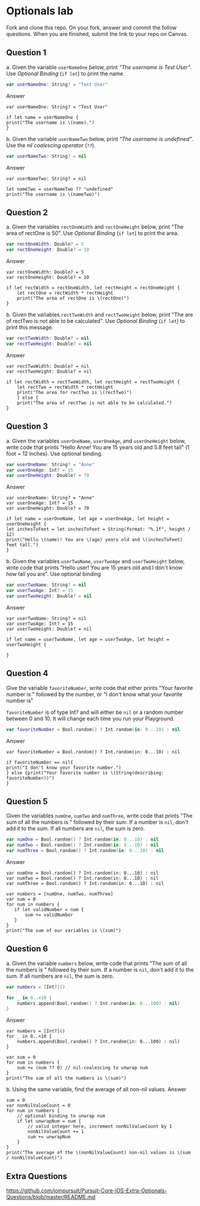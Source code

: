 # Optionals lab

Fork and clone this repo. On your fork, answer and commit the follow questions. When you are finished, submit the link to your repo on Canvas.


## Question 1

a. Given the variable `userNameOne` below, print *"The username is Test User"*.  Use *Optional Binding* (`if let`) to print the name.

```swift
var userNameOne: String? = "Test User"
```
Answer
```
var userNameOne: String? = "Test User"

if let name = userNameOne {
print("The username is \(name).")
}
```

b. Given the variable `userNameTwo` below, print *"The username is undefined"*.  Use the *nil coalescing operator* (`??`).

```swift
var userNameTwo: String? = nil
```
Answer
```
var userNameTwo: String? = nil

let nameTwo = userNameTwo ?? "undefined"
print("The username is \(nameTwo)")
```

## Question 2

a. Given the variables `rectOneWidth` and `rectOneHeight` below, print "The area of rectOne is 50".  Use *Optional Binding* (`if let`) to print the area.

```swift
var rectOneWidth: Double? = 5
var rectOneHeight: Double? = 10
```
Answer
```
var rectOneWidth: Double? = 5
var rectOneHeight: Double? = 10

if let rectWidth = rectOneWidth, let rectHeight = rectOneHeight {
    let rectOne = rectWidth * rectHeight
    print("The area of rectOne is \(rectOne)")
}
```

b. Given the variables `rectTwoWidth` and `rectTwoHeight` below, print "The are of rectTwo is not able to be calculated".  Use *Optional Binding* (`if let`) to print this message.

```swift
var rectTwoWidth: Double? = nil
var rectTwoHeight: Double? = nil
```
Answer
```
var rectTwoWidth: Double? = nil
var rectTwoHeight: Double? = nil

if let rectWidth = rectTwoWidth, let rectHeight = rectTwoHeight {
    let rectTwo = rectWidth * rectHeight
    print("The area for rectTwo is \(rectTwo)")
    } else {
    print("The area of rectTwo is not able to be calculated.")
}
```

## Question 3

a. Given the variables `userOneName`, `userOneAge`, and `userOneHeight` below, write code that prints "Hello Anne!  You are 15 years old and 5.8 feet tall" (1 foot = 12 inches).  Use optional binding.


```swift
var userOneName: String? = "Anne"
var userOneAge: Int? = 15
var userOneHeight: Double? = 70
```
Answer
```
var userOneName: String? = "Anne"
var userOneAge: Int? = 15
var userOneHeight: Double? = 70

if let name = userOneName, let age = userOneAge, let height = userOneHeight {
let inchesToFeet = let inchesToFeet = String(format: "%.1f", height / 12)
print("Hello \(name)! You are \(age) years old and \(inchesToFeet) feet tall.")
}
```

b. Given the variables `userTwoName`, `userTwoAge` and `userTwoHeight` below, write code that prints "Hello user!  You are 15 years old and I don't know how tall you are".  Use optional binding

```swift
var userTwoName: String? = nil
var userTwoAge: Int? = 15
var userTwoHeight: Double? = nil
```
Answer
```
var userTwoName: String? = nil
var userTwoAge: Int? = 15
var userTwoHeight: Double? = nil

if let name = userTwoName, let age = userTwoAge, let height = userTwoHeight {
    
}
```

## Question 4

Give the variable `favoriteNumber`, write code that either prints "Your favorite number is " followed by the number, or "I don't know what your favorite number is"

`favoriteNumber` is of type Int? and will either be `nil` or a random number between 0 and 10.  It will change each time you run your Playground.

```swift
var favoriteNumber = Bool.random() ? Int.random(in: 0...10) : nil
```
Answer
```
var favoriteNumber = Bool.random() ? Int.random(in: 0...10) : nil

if favoriteNumber == nil{
print("I don't know your favorite number.")
} else {print("Your favorite number is \(String(describing: favoriteNumber))")
}
```


## Question 5

Given the variables `numOne`, `numTwo` and `numThree`, write code that prints "The sum of all the numbers is " followed by their sum.  If a number is `nil`, don't add it to the sum.  If all numbers are `nil`, the sum is zero.

```swift
var numOne = Bool.random() ? Int.random(in: 0...10) : nil
var numTwo = Bool.random() ? Int.random(in: 0...10) : nil
var numThree = Bool.random() ? Int.random(in: 0...10) : nil
```
Answer
```
var numOne = Bool.random() ? Int.random(in: 0...10) : nil
var numTwo = Bool.random() ? Int.random(in: 0...10) : nil
var numThree = Bool.random() ? Int.random(in: 0...10) : nil

var numbers = [numOne, numTwo, numThree]
var sum = 0
for num in numbers {
   if let validNumber = num {
       sum += validNumber
   }
}
print("The sum of our variables is \(sum)")
```

## Question 6

a. Given the variable `numbers` below, write code that prints "The sum of all the numbers is " followed by their sum.  If a number is `nil`, don't add it to the sum.  If all numbers are `nil`, the sum is zero.

```swift
var numbers = [Int?]()

for _ in 0..<10 {
    numbers.append(Bool.random() ? Int.random(in: 0...100) : nil)
}
```
Answer
```
var numbers = [Int?]()
for _ in 0..<10 {
    numbers.append(Bool.random() ? Int.random(in: 0...100) : nil)
}

var sum = 0
for num in numbers {
    sum += (num ?? 0) // nil-coalescing to unwrap num
}
print("The sum of all the numbers is \(sum)")
```

b. Using the same variable, find the average of all non-nil values.
Answer
```
sum = 0
var nonNilValueCount = 0
for num in numbers {
    // optional binding to unwrap num
    if let unwrapNum = num {
        // valid integer here, increment nonNilValueCount by 1
        nonNilValueCount += 1
        sum += unwrapNum
    }
}
print("The average of the \(nonNilValueCount) non-nil values is \(sum / nonNilValueCount)")
```

## Extra Questions

https://github.com/joinpursuit/Pursuit-Core-iOS-Extra-Optionals-Questions/blob/master/README.md
